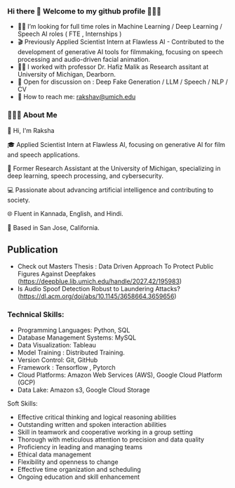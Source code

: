 ### Hi there 👋 Welcome to my github profile 👩🏻‍💻

- 💪🏻 I’m looking for full time roles in Machine Learning / Deep Learning / Speech AI roles ( FTE , Internships )
- 🎬 Previously Applied Scientist Intern at Flawless AI - Contributed to the development of generative AI tools for filmmaking, focusing on speech processing and audio-driven facial animation.
- 🕵️‍♀️ I worked with professor Dr. Hafiz Malik as Research assitant at University of Michigan, Dearborn.
- 👀 Open for discussion on : Deep Fake Generation / LLM / Speech / NLP / CV
- 📧 How to reach me: rakshav@umich.edu

### 👩🏻‍🎓 About Me
  
👋 Hi, I'm Raksha

🎓 Applied Scientist Intern at Flawless AI, focusing on generative AI for film and speech applications.

🧪 Former Research Assistant at the University of Michigan, specializing in deep learning, speech processing, and cybersecurity.

💻 Passionate about advancing artificial intelligence and contributing to society.

🌐 Fluent in Kannada, English, and Hindi.

📍 Based in San Jose, California.


## Publication
- Check out Masters Thesis : Data Driven Approach To Protect Public Figures Against Deepfakes (https://deepblue.lib.umich.edu/handle/2027.42/195983)
- Is Audio Spoof Detection Robust to Laundering Attacks? (https://dl.acm.org/doi/abs/10.1145/3658664.3659656)


### Technical Skills:

- Programming Languages: Python, SQL
- Database Management Systems: MySQL
- Data Visualization: Tableau 
- Model Training : Distributed Training.
- Version Control: Git, GitHub
- Framework : Tensorflow , Pytorch
- Cloud Platforms: Amazon Web Services (AWS), Google Cloud Platform (GCP)
- Data Lake: Amazon s3, Google Cloud Storage

Soft Skills:
- Effective critical thinking and logical reasoning abilities
- Outstanding written and spoken interaction abilities
- Skill in teamwork and cooperative working in a group setting
- Thorough with meticulous attention to precision and data quality
- Proficiency in leading and managing teams
- Ethical data management
- Flexibility and openness to change
- Effective time organization and scheduling
- Ongoing education and skill enhancement



